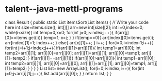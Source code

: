 # talent--java-mettl-programs
class Result { public static List itemsSort(List items) { // Write your code here int size=items.size(); int[][] arr=new int[size][2]; int i=0,index=0; while(i<size){ int temp=0,x=0; for(int j=0;j<index;j++){ if(arr[j][0]==items.get(i)){ temp=1; x=j; } } if(temp==0){ arr[index][0]=items.get(i); arr[index][1]=1; index++; } else{ arr[x][1]++; } i++; } for(i=0;i<index-1;i++){ for(int j=i+1;j<index;j++){ if(arr[i][1]>arr[j][1]){ int temp1=arr[i][0]; int temp2=arr[i][1]; arr[i][0]=arr[j][0]; arr[i][1]=arr[j][1]; arr[j][0]=temp1; arr[j][1]=temp2; } if(arr[i][1]==arr[j][1]){ if(arr[i][0]>arr[j][0]){ int temp1=arr[i][0]; int temp2=arr[i][1]; arr[i][0]=arr[j][0]; arr[i][1]=arr[j][1]; arr[j][0]=temp1; arr[j][1]=temp2; } } } } List list=new ArrayList(); for(i=0;i<index;i++){ for(int j=0;j<arr[i][1];j++){ list.add(arr[i][0]); } } return list; } }
